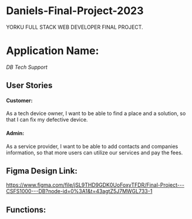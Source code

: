 # Daniels-Final-Project-2023
YORKU FULL STACK WEB DEVELOPER FINAL PROJECT.

# Application Name:
*DB Tech Support*

## User Stories
#### Customer:
As a tech device owner, I want to be able to find a place and a solution, so that I can fix my defective device. 
#### Admin: 
As a service provider, I want to be able to add contacts and companies information, so that more users can utilize our services and pay the fees.

## Figma Design Link:

https://www.figma.com/file/jSL9THD9GDK0UoFoxyTFDR/Final-Project---CSFS1000---DB?node-id=0%3A1&t=43agtZ5J7MWGL733-1

## Functions:
